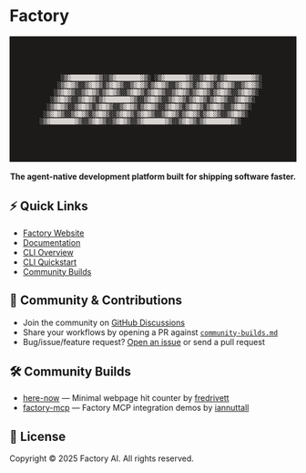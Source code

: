 # Factory

<p align="center">
  <img src="docs/images/droid_ascii.gif" alt="Droid logo" height="220" />
</p>

<p align="center"><strong>The agent-native development platform built for shipping software faster.</strong></p>

## ⚡️ Quick Links

- [Factory Website](https://factory.ai)
- [Documentation](https://docs.factory.ai)
- [CLI Overview](https://docs.factory.ai/cli/getting-started/overview)
- [CLI Quickstart](https://docs.factory.ai/cli/getting-started/quickstart)
- [Community Builds](./community-builds.md)

## 💬 Community & Contributions

- Join the community on [GitHub Discussions](https://github.com/Factory-AI/factory/discussions)
- Share your workflows by opening a PR against [`community-builds.md`](./community-builds.md)
- Bug/issue/feature request? [Open an issue](https://github.com/Factory-AI/factory/issues) or send a pull request

## 🛠 Community Builds

- [here-now](https://github.com/fredrivett/here-now) — Minimal webpage hit counter by [fredrivett](https://github.com/fredrivett)
- [factory-mcp](https://github.com/iannuttall/factory-mcp) — Factory MCP integration demos by [iannuttall](https://github.com/iannuttall)

## 📄 License

Copyright © 2025 Factory AI. All rights reserved.
